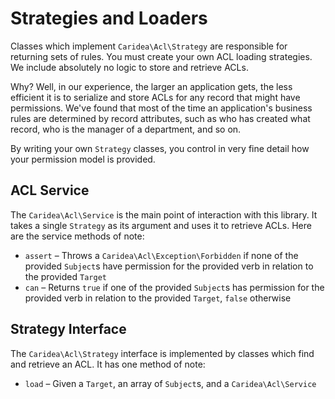 # Strategies and Loaders

Classes which implement `Caridea\Acl\Strategy` are responsible for returning sets of rules. You must create your own ACL loading strategies. We include absolutely no logic to store and retrieve ACLs.

Why? Well, in our experience, the larger an application gets, the less efficient it is to serialize and store ACLs for any record that might have permissions. We've found that most of the time an application's business rules are determined by record attributes, such as who has created what record, who is the manager of a department, and so on.

By writing your own `Strategy` classes, you control in very fine detail how your permission model is provided.

## ACL Service

The `Caridea\Acl\Service` is the main point of interaction with this library. It takes a single `Strategy` as its argument and uses it to retrieve ACLs. Here are the service methods of note:

* `assert` – Throws a `Caridea\Acl\Exception\Forbidden` if none of the provided `Subject`s have permission for the provided verb in relation to the provided `Target`
* `can` – Returns `true` if one of the provided `Subject`s has permission for the provided verb in relation to the provided `Target`, `false` otherwise

## Strategy Interface

The `Caridea\Acl\Strategy` interface is implemented by classes which find and retrieve an ACL. It has one method of note:

* `load` – Given a `Target`, an array of `Subject`s, and a `Caridea\Acl\Service`
